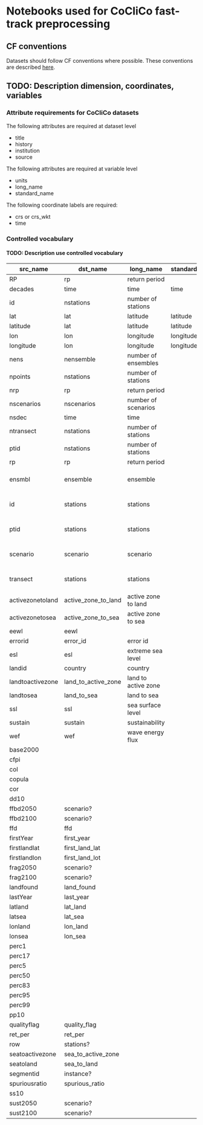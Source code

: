 # Notebooks used for CoCliCo fast-track preprocessing

## CF conventions

Datasets should follow CF conventions where possible. These conventions are described
[here](https://cfconventions.org/).

## TODO: Description dimension, coordinates, variables

### Attribute requirements for CoCliCo datasets

The following attributes are required at dataset level

- title
- history
- institution
- source

The following attributes are required at variable level

- units
- long_name
- standard_name

The following coordinate labels are required:

- crs or crs_wkt
- time  

### Controlled vocabulary  

#### TODO: Description use controlled vocabulary

| src_name         | dst_name            | long_name           | standard_name | cf_type | dtype                 |
|------------------|---------------------|---------------------|---------------|---------|-----------------------|
| RP               | rp                  | return period       |               | dim     | int                   |
| decades          | time                | time                | time          | dim     | cftime                |
| id               | nstations           | number of stations  |               | dim     | int                   |
| lat              | lat                 | latitude            | latitude      | dim     | float                 |
| latitude         | lat                 | latitude            | latitude      | dim     | float                 |
| lon              | lon                 | longitude           | longitude     | dim     | float                 |
| longitude        | lon                 | longitude           | longitude     | dim     | float                 |
| nens             | nensemble           | number of ensembles |               | dim     | int                   |
| npoints          | nstations           | number of stations  |               | dim     | int                   |
| nrp              | rp                  | return period       |               | dim     | int                   |
| nscenarios       | nscenarios          | number of scenarios |               | dim     | int                   |
| nsdec            | time                | time                |               | dim     | cftime                |
| ntransect        | nstations           | number of stations  |               | dim     | int                   |
| ptid             | nstations           | number of stations  |               | dim     | int                   |
| rp               | rp                  | return period       |               | dim     | int                   |
| ensmbl           | ensemble            | ensemble            |               | coord   | zero-terminated bytes |
| id               | stations            | stations            |               | coord   | zero-terminated bytes |
| ptid             | stations            | stations            |               | coord   | zero-terminated bytes |
| scenario         | scenario            | scenario            |               | coord   | zero-terminated bytes |
| transect         | stations            | stations            |               | coord   | zero-terminated bytes |
| activezonetoland | active_zone_to_land | active zone to land |               | var     | float                 |
| activezonetosea  | active_zone_to_sea  | active zone to sea  |               | var     | float                 |
| eewl             | eewl                |                     |               | var     | float                 |
| errorid          | error_id            | error id            |               | var     | str                   |
| esl              | esl                 | extreme sea level   |               | var     | float                 |
| landid           | country             | country             |               | var     | str                   |
| landtoactivezone | land_to_active_zone | land to active zone |               | var     | float                 |
| landtosea        | land_to_sea         | land to sea         |               | var     | float                 |
| ssl              | ssl                 | sea surface level   |               | var     | float                 |
| sustain          | sustain             | sustainability      |               | var     | float                 |
| wef              | wef                 | wave energy flux    |               | var     | float                 |
| base2000         |                     |                     |               |         |                       |
| cfpi             |                     |                     |               |         |                       |
| col              |                     |                     |               |         |                       |
| copula           |                     |                     |               |         |                       |
| cor              |                     |                     |               |         |                       |
| dd10             |                     |                     |               |         |                       |
| ffbd2050         | scenario?           |                     |               |         |                       |
| ffbd2100         | scenario?           |                     |               |         |                       |
| ffd              | ffd                 |                     |               |         |                       |
| firstYear        | first_year          |                     |               |         |                       |
| firstlandlat     | first_land_lat      |                     |               |         |                       |
| firstlandlon     | first_land_lot      |                     |               |         |                       |
| frag2050         | scenario?           |                     |               |         |                       |
| frag2100         | scenario?           |                     |               |         |                       |
| landfound        | land_found          |                     |               |         |                       |
| lastYear         | last_year           |                     |               |         |                       |
| latland          | lat_land            |                     |               |         |                       |
| latsea           | lat_sea             |                     |               |         |                       |
| lonland          | lon_land            |                     |               |         |                       |
| lonsea           | lon_sea             |                     |               |         |                       |
| perc1            |                     |                     |               |         |                       |
| perc17           |                     |                     |               |         |                       |
| perc5            |                     |                     |               |         |                       |
| perc50           |                     |                     |               |         |                       |
| perc83           |                     |                     |               |         |                       |
| perc95           |                     |                     |               |         |                       |
| perc99           |                     |                     |               |         |                       |
| pp10             |                     |                     |               |         |                       |
| qualityflag      | quality_flag        |                     |               |         |                       |
| ret_per          | ret_per             |                     |               |         |                       |
| row              | stations?           |                     |               |         |                       |
| seatoactivezone  | sea_to_active_zone  |                     |               |         |                       |
| seatoland        | sea_to_land         |                     |               |         |                       |
| segmentid        | instance?           |                     |               |         |                       |
| spuriousratio    | spurious_ratio      |                     |               |         |                       |
| ss10             |                     |                     |               |         |                       |
| sust2050         | scenario?           |                     |               |         |                       |
| sust2100         | scenario?           |                     |               |         |                       |
